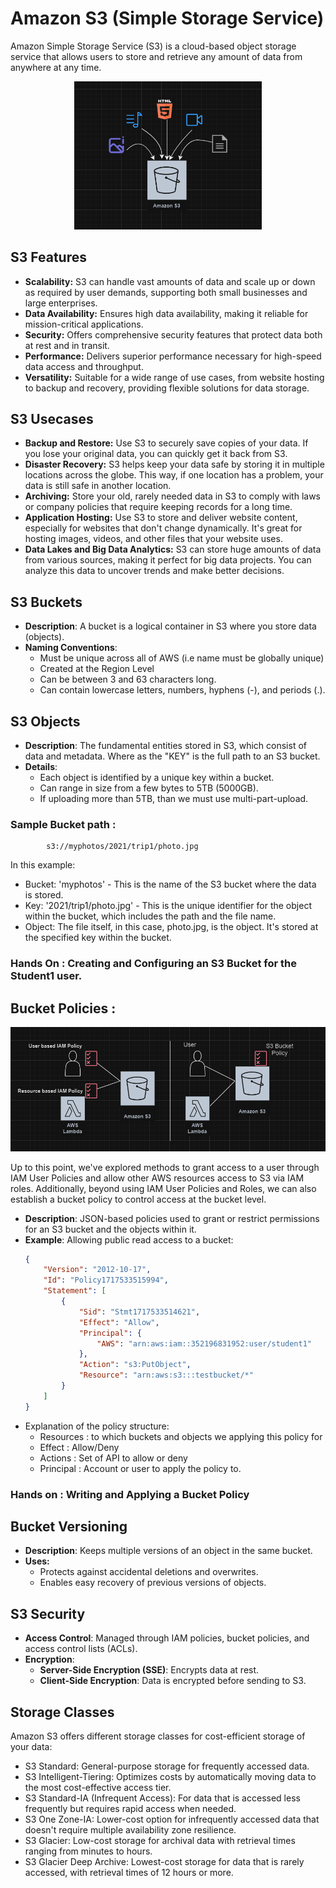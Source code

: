 # Amazon S3 (Simple Storage Service)
Amazon Simple Storage Service (S3) is a cloud-based object storage service that allows users to store and retrieve any amount of data from anywhere at any time.

<p align="center">
  <img src="images/S3_1.png" alt="S3" width="300"/>
</p>

## S3 Features
- **Scalability:** S3 can handle vast amounts of data and scale up or down as required by user demands, supporting both small businesses and large enterprises.
- **Data Availability:** Ensures high data availability, making it reliable for mission-critical applications.
- **Security:** Offers comprehensive security features that protect data both at rest and in transit.
- **Performance:** Delivers superior performance necessary for high-speed data access and throughput.
- **Versatility:** Suitable for a wide range of use cases, from website hosting to backup and recovery, providing flexible solutions for data storage.

## S3 Usecases
- **Backup and Restore:** Use S3 to securely save copies of your data. If you lose your original data, you can quickly get it back from S3.
- **Disaster Recovery:** S3 helps keep your data safe by storing it in multiple locations across the globe. This way, if one location has a problem, your data is still safe in another location.
- **Archiving:** Store your old, rarely needed data in S3 to comply with laws or company policies that require keeping records for a long time.
- **Application Hosting:** Use S3 to store and deliver website content, especially for websites that don't change dynamically. It's great for hosting images, videos, and other files that your website uses.
- **Data Lakes and Big Data Analytics:** S3 can store huge amounts of data from various sources, making it perfect for big data projects. You can analyze this data to uncover trends and make better decisions.

## S3 Buckets
- **Description**: A bucket is a logical container in S3 where you store data (objects).
- **Naming Conventions**:
  - Must be unique across all of AWS (i.e name must be globally unique)
  - Created at the Region Level
  - Can be between 3 and 63 characters long.
  - Can contain lowercase letters, numbers, hyphens (-), and periods (.).

## S3 Objects
- **Description**: The fundamental entities stored in S3, which consist of data and metadata. Where as the "KEY" is the full path to an S3 bucket.
- **Details**:
  - Each object is identified by a unique key within a bucket.
  - Can range in size from a few bytes to 5TB (5000GB).
  - If uploading more than 5TB, than we must use multi-part-upload.

### Sample Bucket path :
  ```text
          s3://myphotos/2021/trip1/photo.jpg
  ```
  In this example:
  
  - Bucket: 'myphotos' - This is the name of the S3 bucket where the data is stored.
  - Key: '2021/trip1/photo.jpg' - This is the unique identifier for the object within the bucket, which includes the path and the file name.
  - Object: The file itself, in this case, photo.jpg, is the object. It's stored at the specified key within the bucket.

### Hands On : Creating and Configuring an S3 Bucket for the Student1 user.

## Bucket Policies : 

<p align="center">
  <img src="images/S3_2.png" alt="S3 2" width="700"/>
</p>

Up to this point, we've explored methods to grant access to a user through IAM User Policies and allow other AWS resources access to S3 via IAM roles. Additionally, beyond using IAM User Policies and Roles, we can also establish a bucket policy to control access at the bucket level.

- **Description**: JSON-based policies used to grant or restrict permissions for an S3 bucket and the objects within it.
- **Example**: Allowing public read access to a bucket:
  ```json
  {
      "Version": "2012-10-17",
      "Id": "Policy1717533515994",
      "Statement": [
          {
              "Sid": "Stmt1717533514621",
              "Effect": "Allow",
              "Principal": {
                  "AWS": "arn:aws:iam::352196831952:user/student1"
              },
              "Action": "s3:PutObject",
              "Resource": "arn:aws:s3:::testbucket/*"
          }
      ]
  }
  ```
- Explanation of the policy structure:
  * Resources : to which buckets and objects we applying this policy for
  * Effect : Allow/Deny
  * Actions : Set of API to allow or deny
  * Principal : Account or user to apply the policy to.
  
### Hands on : Writing and Applying a Bucket Policy
 
## Bucket Versioning
- **Description**: Keeps multiple versions of an object in the same bucket.
- **Uses:**
  - Protects against accidental deletions and overwrites.
  - Enables easy recovery of previous versions of objects.

## S3 Security
- **Access Control**: Managed through IAM policies, bucket policies, and access control lists (ACLs).
- **Encryption**:
  - **Server-Side Encryption (SSE)**: Encrypts data at rest.
  - **Client-Side Encryption**: Data is encrypted before sending to S3.

## Storage Classes
Amazon S3 offers different storage classes for cost-efficient storage of your data:

- S3 Standard: General-purpose storage for frequently accessed data.
- S3 Intelligent-Tiering: Optimizes costs by automatically moving data to the most cost-effective access tier.
- S3 Standard-IA (Infrequent Access): For data that is accessed less frequently but requires rapid access when needed.
- S3 One Zone-IA: Lower-cost option for infrequently accessed data that doesn't require multiple availability zone resilience.
- S3 Glacier: Low-cost storage for archival data with retrieval times ranging from minutes to hours.
- S3 Glacier Deep Archive: Lowest-cost storage for data that is rarely accessed, with retrieval times of 12 hours or more.
